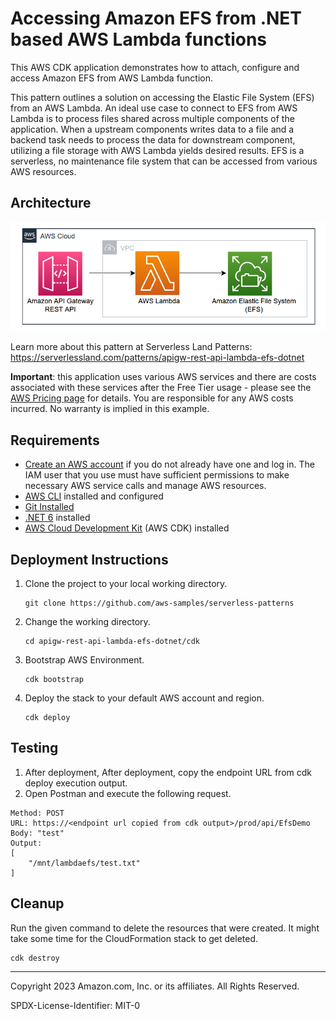# Accessing Amazon EFS from .NET based AWS Lambda functions

This AWS CDK application demonstrates how to attach, configure and access Amazon EFS from AWS Lambda function.

This pattern outlines a solution on accessing the Elastic File System (EFS) from an AWS Lambda. An ideal use case to connect to EFS from AWS Lambda is to process files shared across multiple components of the application. When a upstream components writes data to a file and a backend task needs to process the data for downstream component, utilizing a file storage with AWS Lambda yields desired results. EFS is a serverless, no maintenance file system that can be accessed from various AWS resources.

## Architecture 
![architecture diagram](images/architecture.png)

Learn more about this pattern at Serverless Land Patterns: https://serverlessland.com/patterns/apigw-rest-api-lambda-efs-dotnet

**Important**: this application uses various AWS services and there are costs associated with these services after the Free Tier usage - please see the [AWS Pricing page](https://aws.amazon.com/pricing/) for details. You are responsible for any AWS costs incurred. No warranty is implied in this example.

## Requirements

* [Create an AWS account](https://portal.aws.amazon.com/gp/aws/developer/registration/index.html) if you do not already have one and log in. The IAM user that you use must have sufficient permissions to make necessary AWS service calls and manage AWS resources.
* [AWS CLI](https://docs.aws.amazon.com/cli/latest/userguide/install-cliv2.html) installed and configured
* [Git Installed](https://git-scm.com/book/en/v2/Getting-Started-Installing-Git)
* [.NET 6](https://dotnet.microsoft.com/en-us/download/dotnet/7.0) installed
* [AWS Cloud Development Kit](https://docs.aws.amazon.com/cdk/latest/guide/cli.html) (AWS CDK) installed

## Deployment Instructions

1. Clone the project to your local working directory.
    ```
    git clone https://github.com/aws-samples/serverless-patterns
    ```
2. Change the working directory.
    ```
    cd apigw-rest-api-lambda-efs-dotnet/cdk
    ```
3. Bootstrap AWS Environment.
    ```
    cdk bootstrap
    ```
4. Deploy the stack to your default AWS account and region.
    ```
    cdk deploy
    ```

## Testing

1. After deployment, After deployment, copy the endpoint URL from cdk deploy execution output.
2. Open Postman and execute the following request.

```
Method: POST
URL: https://<endpoint url copied from cdk output>/prod/api/EfsDemo
Body: "test"
Output: 
[
    "/mnt/lambdaefs/test.txt"    
]
```

## Cleanup

Run the given command to delete the resources that were created. It might take some time for the CloudFormation stack to get deleted.
```
cdk destroy
```
----
Copyright 2023 Amazon.com, Inc. or its affiliates. All Rights Reserved.

SPDX-License-Identifier: MIT-0